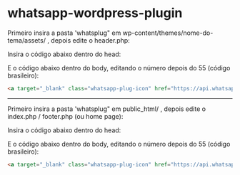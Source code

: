 # whatsapp-wordpress-plugin


Primeiro insira a pasta 'whatsplug" em wp-content/themes/nome-do-tema/assets/ , depois edite o header.php:

Insira o código abaixo dentro do head:

<link rel="stylesheet" href="<?php bloginfo('template_url'); ?>/whatsplug/whatsplug.css">
<script src="<?php bloginfo('template_url'); ?>/whatsplug/whatsplug.js"></script>

E o código abaixo dentro do body, editando o número depois do 55 (código brasileiro):

```html
<a target="_blank" class="whatsapp-plug-icon" href="https://api.whatsapp.com/send?phone=55xxxxxxxxx&text=Ola!"></a>
``` 


--------------------------------------------------------------------------------------------------------------------------------

Primeiro insira a pasta 'whatsplug" em public_html/ , depois edite o index.php / footer.php (ou home page):

Insira o código abaixo dentro do head:

<link rel="stylesheet" href="assets/whatsplug/whatsplug.css">
<script src="assets/whatsplug/whatsplug.js"></script>

E o código abaixo dentro do body, editando o número depois do 55 (código brasileiro):


```html
<a target="_blank" class="whatsapp-plug-icon" href="https://api.whatsapp.com/send?phone=55xxxxxxxxx&text=Ola!"></a>
``` 
